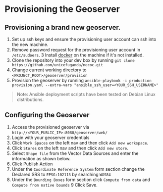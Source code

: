 Provisioning the Geoserver
==========================

Provisioning a brand new geoserver.
-----------------------------------
1.  Set up ssh keys and ensure the provisioning user account can ssh into the new machine.
2.  Remove password request for the provisioning user account in `/etc/sudoers`.
3   Install [docker](https://docs.docker.com/installation/ubuntulinux/) on the machine if it's not installed.
4.  Clone the repository into your dev box by running `git clone https://github.com/unicefuganda/necoc.git`
5.  Change current working directory to `<PROJECT_ROOT>/geoserver/provision`
6.  Provision the geoserver by running `ansible-playbook -i production provision.yaml --extra-vars "ansible_ssh_user=<YOUR_SSH_USERNAME>"`  

> Note: Ansible deployment scripts have been tested on Debian Linux distributions.

Configuring the Geoserver
-------------------------
1.  Access the provisioned geoserver via `http://<YOUR_PUBLIC_IP>:8080/geoserver/web/`
2.  Login with your geoserver credentials
3.  Click `Work Spaces` on the left nav and then click `Add new workspace`.
4.  Click `Stores` on the left nav and then click `Add new store`.
5.  Select `Shape file` from the Vector Data Sources and enter the information as shown below.
6.  Click Publish Action
7.  Under the `Coordinate Reference System` form section change the Declared SRS to `EPSG:102113` by searching `WGS84`
8.  Under the `Bounding Boxes` form section click `Compute from data` and `Compute from native bounds`
9   Click Save.